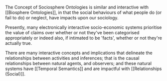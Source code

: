 The Concept of Sociosphere Ontologies is similar and interactive with [[Biosphere Ontologies]], in that the social behaviours of what people do (or fail to do) or neglect, have impacts upon our sociology. 

Presently, many electronically interactive socio-economic systems prioritise the value of claims over whether or not they've been categorised appropriately or indeed also, if intimated to be 'facts', whether or not they're actually true.   

There are many interactive concepts and implications that delineate the relationships between activities and inferences; that is the causal relationships between natural agents, and observers; and these natural systems have [[Temporal Semantics]] and are impactful with [[Relationships (Social)]].